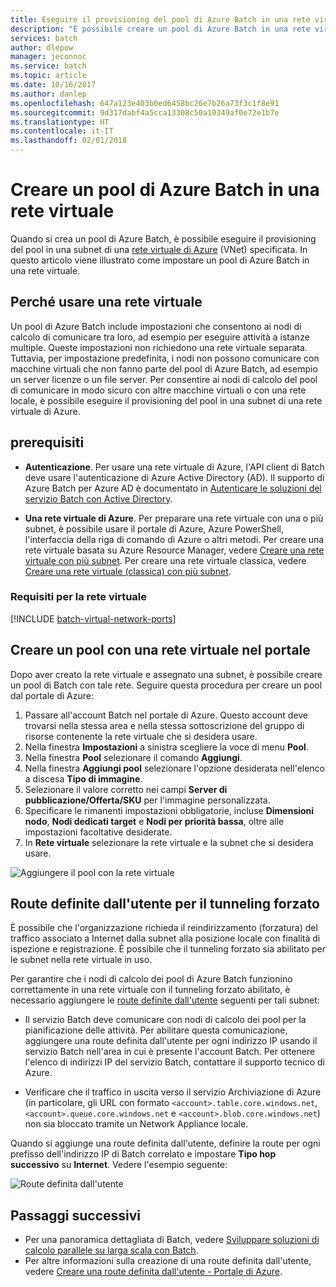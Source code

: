 ```yaml
---
title: Eseguire il provisioning del pool di Azure Batch in una rete virtuale |Microsoft Docs
description: "È possibile creare un pool di Azure Batch in una rete virtuale in modo che i nodi di calcolo possano comunicare in modo sicuro con altre macchine virtuali nella rete, ad esempio un file server."
services: batch
author: dlepow
manager: jeconnoc
ms.service: batch
ms.topic: article
ms.date: 10/16/2017
ms.author: danlep
ms.openlocfilehash: 647a123e403b0ed6458bc26e7b26a73f3c1f8e91
ms.sourcegitcommit: 9d317dabf4a5cca13308c50a10349af0e72e1b7e
ms.translationtype: HT
ms.contentlocale: it-IT
ms.lasthandoff: 02/01/2018
---
```

# <a name="create-an-azure-batch-pool-in-a-virtual-network"></a>Creare un pool di Azure Batch in una rete virtuale


Quando si crea un pool di Azure Batch, è possibile eseguire il provisioning del pool in una subnet di una [rete virtuale di Azure](../virtual-network/virtual-networks-overview.md) (VNet) specificata. In questo articolo viene illustrato come impostare un pool di Azure Batch in una rete virtuale. 



## <a name="why-use-a-vnet"></a>Perché usare una rete virtuale


Un pool di Azure Batch include impostazioni che consentono ai nodi di calcolo di comunicare tra loro, ad esempio per eseguire attività a istanze multiple. Queste impostazioni non richiedono una rete virtuale separata. Tuttavia, per impostazione predefinita, i nodi non possono comunicare con macchine virtuali che non fanno parte del pool di Azure Batch, ad esempio un server licenze o un file server. Per consentire ai nodi di calcolo del pool di comunicare in modo sicuro con altre macchine virtuali o con una rete locale, è possibile eseguire il provisioning del pool in una subnet di una rete virtuale di Azure. 



## <a name="prerequisites"></a>prerequisiti

* **Autenticazione**. Per usare una rete virtuale di Azure, l'API client di Batch deve usare l'autenticazione di Azure Active Directory (AD). Il supporto di Azure Batch per Azure AD è documentato in [Autenticare le soluzioni del servizio Batch con Active Directory](batch-aad-auth.md). 

* **Una rete virtuale di Azure**. Per preparare una rete virtuale con una o più subnet, è possibile usare il portale di Azure, Azure PowerShell, l'interfaccia della riga di comando di Azure o altri metodi. Per creare una rete virtuale basata su Azure Resource Manager, vedere [Creare una rete virtuale con più subnet](../virtual-network/virtual-networks-create-vnet-arm-pportal.md). Per creare una rete virtuale classica, vedere [Creare una rete virtuale (classica) con più subnet](../virtual-network/create-virtual-network-classic.md).

### <a name="vnet-requirements"></a>Requisiti per la rete virtuale
[!INCLUDE [batch-virtual-network-ports](../../includes/batch-virtual-network-ports.md)]
    
## <a name="create-a-pool-with-a-vnet-in-the-portal"></a>Creare un pool con una rete virtuale nel portale

Dopo aver creato la rete virtuale e assegnato una subnet, è possibile creare un pool di Batch con tale rete. Seguire questa procedura per creare un pool dal portale di Azure: 



1. Passare all'account Batch nel portale di Azure. Questo account deve trovarsi nella stessa area e nella stessa sottoscrizione del gruppo di risorse contenente la rete virtuale che si desidera usare. 
2. Nella finestra **Impostazioni** a sinistra scegliere la voce di menu **Pool**.
3. Nella finestra **Pool** selezionare il comando **Aggiungi**.
4. Nella finestra **Aggiungi pool** selezionare l'opzione desiderata nell'elenco a discesa **Tipo di immagine**. 
5. Selezionare il valore corretto nei campi **Server di pubblicazione/Offerta/SKU** per l'immagine personalizzata.
6. Specificare le rimanenti impostazioni obbligatorie, incluse **Dimensioni nodo**, **Nodi dedicati target** e **Nodi per priorità bassa**, oltre alle impostazioni facoltative desiderate.
7. In **Rete virtuale** selezionare la rete virtuale e la subnet che si desidera usare.
  
  ![Aggiungere il pool con la rete virtuale](./media/batch-virtual-network/add-vnet-pool.png)

## <a name="user-defined-routes-for-forced-tunneling"></a>Route definite dall'utente per il tunneling forzato

È possibile che l'organizzazione richieda il reindirizzamento (forzatura) del traffico associato a Internet dalla subnet alla posizione locale con finalità di ispezione e registrazione. È possibile che il tunneling forzato sia abilitato per le subnet nella rete virtuale in uso. 

Per garantire che i nodi di calcolo dei pool di Azure Batch funzionino correttamente in una rete virtuale con il tunneling forzato abilitato, è necessario aggiungere le [route definite dall'utente](../virtual-network/virtual-networks-udr-overview.md) seguenti per tali subnet:

* Il servizio Batch deve comunicare con nodi di calcolo dei pool per la pianificazione delle attività. Per abilitare questa comunicazione, aggiungere una route definita dall'utente per ogni indirizzo IP usando il servizio Batch nell'area in cui è presente l'account Batch. Per ottenere l'elenco di indirizzi IP del servizio Batch, contattare il supporto tecnico di Azure.

* Verificare che il traffico in uscita verso il servizio Archiviazione di Azure (in particolare, gli URL con formato `<account>.table.core.windows.net`, `<account>.queue.core.windows.net` e `<account>.blob.core.windows.net`) non sia bloccato tramite un Network Appliance locale.

Quando si aggiunge una route definita dall'utente, definire la route per ogni prefisso dell'indirizzo IP di Batch correlato e impostare **Tipo hop successivo** su **Internet**. Vedere l'esempio seguente:

![Route definita dall'utente](./media/batch-virtual-network/user-defined-route.png)

## <a name="next-steps"></a>Passaggi successivi

- Per una panoramica dettagliata di Batch, vedere [Sviluppare soluzioni di calcolo parallele su larga scala con Batch](batch-api-basics.md).
- Per altre informazioni sulla creazione di una route definita dall'utente, vedere [Creare una route definita dall'utente - Portale di Azure](../virtual-network/create-user-defined-route-portal.md).
